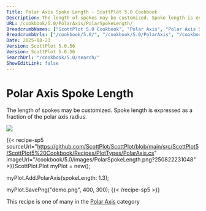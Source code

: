 ```yaml
---
Title: Polar Axis Spoke Length - ScottPlot 5.0 Cookbook
Description: The length of spokes may be customized. Spoke length is expressed as a fraction of the polar axis radius.
URL: /cookbook/5.0/PolarAxis/PolarSpokeLength/
BreadcrumbNames: ["ScottPlot 5.0 Cookbook", "Polar Axis", "Polar Axis Spoke Length"]
BreadcrumbUrls: ["/cookbook/5.0/", "/cookbook/5.0/PolarAxis", "/cookbook/5.0/PolarAxis/PolarSpokeLength"]
Date: 2025-08-23
Version: ScottPlot 5.0.56
Version: ScottPlot 5.0.56
SearchUrl: "/cookbook/5.0/search/"
ShowEditLink: false
---
```



<div class='d-flex align-items-center mt-5'>
<h1 class='me-2 text-dark my-0 border-0'>Polar Axis Spoke Length</h1>
</div>

The length of spokes may be customized. Spoke length is expressed as a fraction of the polar axis radius.

[![](/cookbook/5.0/images/PolarSpokeLength.png?250822231048)](/cookbook/5.0/images/PolarSpokeLength.png?250822231048)

{{< recipe-sp5 sourceUrl="https://github.com/ScottPlot/ScottPlot/blob/main/src/ScottPlot5/ScottPlot5%20Cookbook/Recipes/PlotTypes/PolarAxis.cs" imageUrl="/cookbook/5.0/images/PolarSpokeLength.png?250822231048" >}}ScottPlot.Plot myPlot = new();

myPlot.Add.PolarAxis(spokeLength: 1.3);

myPlot.SavePng("demo.png", 400, 300);
{{< /recipe-sp5 >}}

<div class='my-5 text-center'>This recipe is one of many in the <a href='/cookbook/5.0/PolarAxis'>Polar Axis</a> category</div>



